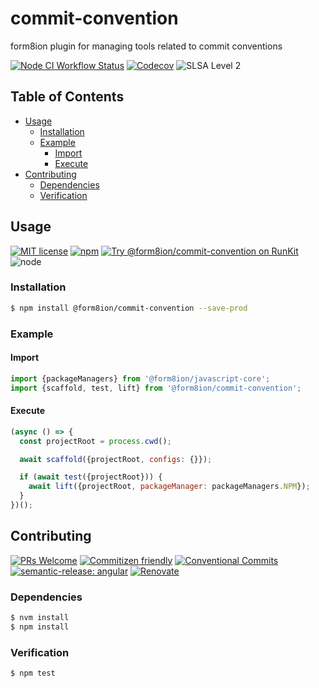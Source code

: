 # commit-convention

form8ion plugin for managing tools related to commit conventions

<!--status-badges start -->

[![Node CI Workflow Status][github-actions-ci-badge]][github-actions-ci-link]
[![Codecov][coverage-badge]][coverage-link]
![SLSA Level 2][slsa-badge]

<!--status-badges end -->

## Table of Contents

* [Usage](#usage)
  * [Installation](#installation)
  * [Example](#example)
    * [Import](#import)
    * [Execute](#execute)
* [Contributing](#contributing)
  * [Dependencies](#dependencies)
  * [Verification](#verification)

## Usage

<!--consumer-badges start -->

[![MIT license][license-badge]][license-link]
[![npm][npm-badge]][npm-link]
[![Try @form8ion/commit-convention on RunKit][runkit-badge]][runkit-link]
![node][node-badge]

<!--consumer-badges end -->

### Installation

```sh
$ npm install @form8ion/commit-convention --save-prod
```

### Example

#### Import

```javascript
import {packageManagers} from '@form8ion/javascript-core';
import {scaffold, test, lift} from '@form8ion/commit-convention';
```

#### Execute

```javascript
(async () => {
  const projectRoot = process.cwd();

  await scaffold({projectRoot, configs: {}});

  if (await test({projectRoot})) {
    await lift({projectRoot, packageManager: packageManagers.NPM});
  }
})();
```

## Contributing

<!--contribution-badges start -->

[![PRs Welcome][PRs-badge]][PRs-link]
[![Commitizen friendly][commitizen-badge]][commitizen-link]
[![Conventional Commits][commit-convention-badge]][commit-convention-link]
[![semantic-release: angular][semantic-release-badge]][semantic-release-link]
[![Renovate][renovate-badge]][renovate-link]

<!--contribution-badges end -->

### Dependencies

```sh
$ nvm install
$ npm install
```

### Verification

```sh
$ npm test
```

[PRs-link]: http://makeapullrequest.com

[PRs-badge]: https://img.shields.io/badge/PRs-welcome-brightgreen.svg

[commitizen-link]: http://commitizen.github.io/cz-cli/

[commitizen-badge]: https://img.shields.io/badge/commitizen-friendly-brightgreen.svg

[commit-convention-link]: https://conventionalcommits.org

[commit-convention-badge]: https://img.shields.io/badge/Conventional%20Commits-1.0.0-yellow.svg

[semantic-release-link]: https://github.com/semantic-release/semantic-release

[semantic-release-badge]: https://img.shields.io/badge/semantic--release-angular-e10079?logo=semantic-release

[renovate-link]: https://renovatebot.com

[renovate-badge]: https://img.shields.io/badge/renovate-enabled-brightgreen.svg?logo=renovatebot

[github-actions-ci-link]: https://github.com/form8ion/commit-convention/actions?query=workflow%3A%22Node.js+CI%22+branch%3Amaster

[github-actions-ci-badge]: https://github.com/form8ion/commit-convention/workflows/Node.js%20CI/badge.svg

[license-link]: LICENSE

[license-badge]: https://img.shields.io/github/license/form8ion/commit-convention.svg

[npm-link]: https://www.npmjs.com/package/@form8ion/commit-convention

[npm-badge]: https://img.shields.io/npm/v/@form8ion/commit-convention.svg

[runkit-link]: https://npm.runkit.com/@form8ion/commit-convention

[runkit-badge]: https://badge.runkitcdn.com/@form8ion/commit-convention.svg

[coverage-link]: https://codecov.io/github/form8ion/commit-convention

[coverage-badge]: https://img.shields.io/codecov/c/github/form8ion/commit-convention.svg

[node-badge]: https://img.shields.io/node/v/@form8ion/commit-convention?logo=node.js

[slsa-badge]: https://slsa.dev/images/gh-badge-level2.svg
